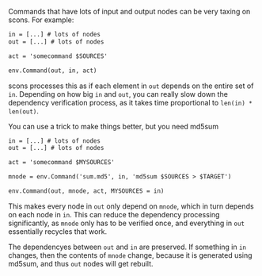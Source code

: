 
Commands that have lots of input and output nodes can be very taxing on scons. For example: 


```txt
in = [...] # lots of nodes
out = [...] # lots of nodes

act = 'somecommand $SOURCES'

env.Command(out, in, act)
```
scons processes this as if each element in `out` depends on the entire set of `in`. Depending on how big `in` and `out`, you can really slow down the dependency verification process, as it takes time proportional to `len(in) * len(out)`. 

You can use a trick to make things better, but you need md5sum 


```txt
in = [...] # lots of nodes
out = [...] # lots of nodes

act = 'somecommand $MYSOURCES'

mnode = env.Command('sum.md5', in, 'md5sum $SOURCES > $TARGET')

env.Command(out, mnode, act, MYSOURCES = in)
```
This makes every node in `out` only depend on `mnode`, which in turn depends on each node in `in`. This can reduce the dependency processing significantly, as `mnode` only has to be verified once, and everything in `out` essentially recycles that work. 

The dependencyes between `out` and `in` are preserved. If something in `in` changes, then the contents of `mnode` change, because it is generated using md5sum, and thus `out` nodes will get rebuilt. 
